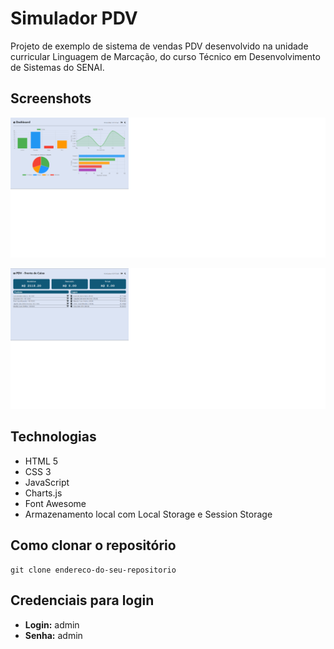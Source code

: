 # Simulador PDV

Projeto de exemplo de sistema de vendas PDV desenvolvido na unidade curricular Linguagem de Marcação, do curso Técnico em Desenvolvimento de Sistemas do SENAI.

## Screenshots 

![Tela de Dashboard](https://github.com/Gru7z/simulador-PDV/blob/master/Telas/dashboard.png "Tela de Dashboard")

![Tela de PDV](https://github.com/Gru7z/simulador-PDV/blob/master/Telas/PDV.png "Tela de PDV")

## Technologias 

- HTML 5
- CSS 3 
- JavaScript
- Charts.js
- Font Awesome
- Armazenamento local com Local Storage e Session Storage

    
## Como clonar o repositório

```console
git clone endereco-do-seu-repositorio
```

## Credenciais para login

- **Login:** admin
- **Senha:** admin
